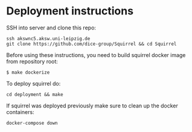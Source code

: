# Deployment instructions

SSH into server and clone this repo:
```
ssh akswnc5.aksw.uni-leipzig.de
git clone https://github.com/dice-group/Squirrel && cd Squirrel
```

Before using these instructions, you need to build squirrel docker image from repository root:
```
$ make dockerize
```

To deploy squirrel do:
```
cd deployment && make
```

If squirrel was deployed previously make sure to clean up the docker containers:
```
docker-compose down
```
